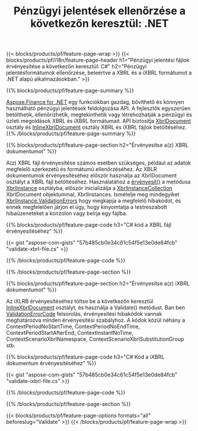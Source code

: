 ﻿---
title: "Pénzügyi jelentések ellenőrzése a következőn keresztül: .NET"
url: /hu/net/validate/
description:  C# kód a pénzügyi jelentések érvényesítéséhez a(z) XBRL és iXBRL fájlokban a .NET könyvtáron keresztül.
---
{{< blocks/products/pf/feature-page-wrap >}}
{{< blocks/products/pf/i18n/feature-page-header h1="Pénzügyi jelentési fájlok érvényesítése a következőn keresztül: C#" h2="Pénzügyi jelentésformátumok ellenőrzése, beleértve a XBRL és a iXBRL formátumot a .NET alapú alkalmazásokban." >}}

{{% blocks/products/pf/feature-page-summary %}}

[Aspose.Finance for .NET](https://products.aspose.com/finance/net/) egy funkciókban gazdag, bővíthető és könnyen használható pénzügyi jelentések feldolgozása API. A fejlesztők egyszerűen betölthetik, ellenőrizhetik, megtekinthetik vagy létrehozhatják a pénzügyi és üzleti megoldások XBRL és iXBRL formátumait. API biztosítja [XbrlDocument](https://apireference.aspose.com/finance/net/aspose.finance.xbrl/xbrldocument) osztály és  [InlineXbrlDocument](https://apireference.aspose.com/finance/net/aspose.finance.xbrl.inline/inlinexbrldocument) osztály XBRL és iXBRL fájlok betöltéséhez.
{{% /blocks/products/pf/feature-page-summary %}}

{{% blocks/products/pf/feature-page-section h2="Érvényesítse a(z) XBRL dokumentumot" %}}

A(z) XBRL fájl érvényesítése számos esetben szükséges, például az adatok megfelelő szerkezetű és formátumú ellenőrzéséhez. Az XBLR dokumentumok érvényesítéséhez először használja az XbrlDocument osztályt a XBRL fájl betöltéséhez. Használatához a [érvényesít()](https://apireference.aspose.com/finance/net/aspose.finance.xbrl/xbrlinstance/methods/validate) a metódusa [XbrlInstance](https://apireference.aspose.com/finance/net/aspose.finance.xbrl/xbrlinstance) osztályba, először inicializálja a [XbrlInstanceCollection](https://apireference.aspose.com/finance/net/aspose.finance.xbrl/xbrlinstancecollection) XbrlDocument objektummal, XbrlInstances. Ismételje meg mindegyiket [XbrlInstance.ValidationErrors](https://apireference.aspose.com/finance/net/aspose.finance.xbrl/xbrlinstance/properties/validationerrors) hogy megkapja a megfelelő hibakódot, és ennek megfelelően járjon el úgy, hogy kinyomtatja a testreszabott hibaüzeneteket a konzolon vagy beírja egy fájlba.

{{% blocks/products/pf/feature-page-code h3="C# kód a XBRL fájl érvényesítéséhez" %}}

{{< gist "aspose-com-gists" "57b485cb0e34c61c54f5e13e0de84fcb" "validate-xbrl-file.cs" >}} 

{{% /blocks/products/pf/feature-page-code %}}

{{% /blocks/products/pf/feature-page-section %}}

{{% blocks/products/pf/feature-page-section h2="Érvényesítse a(z) iXBRL dokumentumot" %}}

Az iXLRB érvényesítéséhez töltse be a következőn keresztül [InlineXbrlDocument](https://apireference.aspose.com/finance/net/aspose.finance.xbrl.inline/inlinexbrldocument) osztályt, és használja a Validate() metódust. Ban ben [ValidationErrorCode](https://apireference.aspose.com/finance/net/aspose.finance.xbrl.validator/validationerrorcode) felsorolás, érvényesítési hibakódok vannak meghatározva minden érvényesítési szabályhoz. A kódok közül néhány a ContextPeriodNoStartTime, ContextPeriodNoEndTime, ContextPeriodStartAfterEnd, ContextInstantNoTime, ContextScenarioXbrlNamespace, ContextScenarioXbrlSubstitutionGroup stb.

{{% blocks/products/pf/feature-page-code h3="C# Kód a iXBRL dokumentum érvényesítéséhez" %}}

{{< gist "aspose-com-gists" "57b485cb0e34c61c54f5e13e0de84fcb" "validate-ixbrl-file.cs" >}}

{{% /blocks/products/pf/feature-page-code %}}

{{% /blocks/products/pf/feature-page-section %}}

{{< blocks/products/pf/feature-page-options formats="all" beforeslug="Validate" >}}
{{< /blocks/products/pf/feature-page-wrap >}}